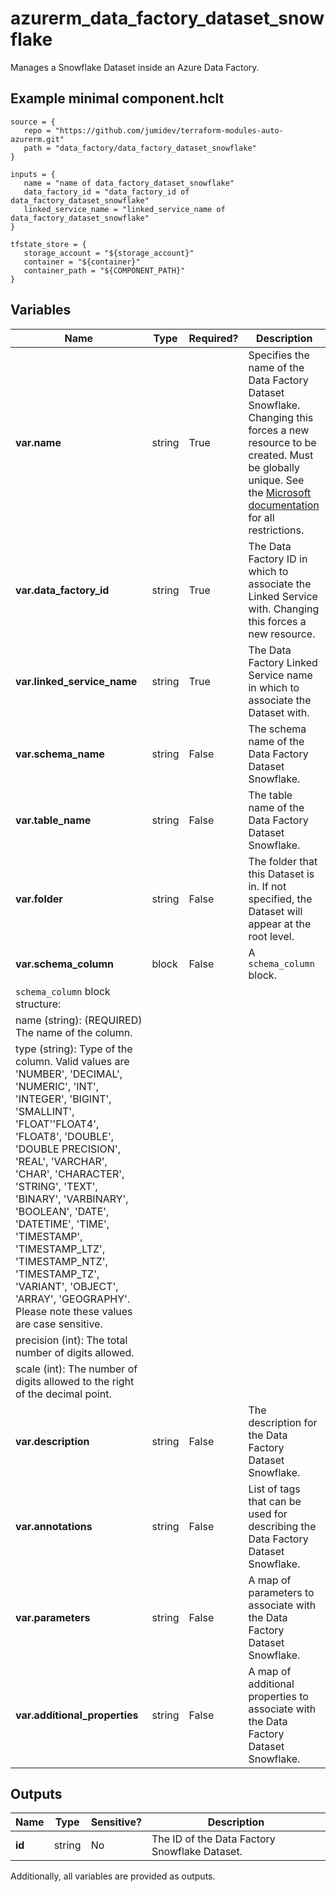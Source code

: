 # azurerm_data_factory_dataset_snowflake

Manages a Snowflake Dataset inside an Azure Data Factory.

## Example minimal component.hclt

```hcl
source = {
   repo = "https://github.com/jumidev/terraform-modules-auto-azurerm.git" 
   path = "data_factory/data_factory_dataset_snowflake" 
}

inputs = {
   name = "name of data_factory_dataset_snowflake" 
   data_factory_id = "data_factory_id of data_factory_dataset_snowflake" 
   linked_service_name = "linked_service_name of data_factory_dataset_snowflake" 
}

tfstate_store = {
   storage_account = "${storage_account}" 
   container = "${container}" 
   container_path = "${COMPONENT_PATH}" 
}

```

## Variables

| Name | Type | Required? |  Description |
| ---- | ---- | --------- |  ----------- |
| **var.name** | string | True | Specifies the name of the Data Factory Dataset Snowflake. Changing this forces a new resource to be created. Must be globally unique. See the [Microsoft documentation](https://docs.microsoft.com/azure/data-factory/naming-rules) for all restrictions. | 
| **var.data_factory_id** | string | True | The Data Factory ID in which to associate the Linked Service with. Changing this forces a new resource. | 
| **var.linked_service_name** | string | True | The Data Factory Linked Service name in which to associate the Dataset with. | 
| **var.schema_name** | string | False | The schema name of the Data Factory Dataset Snowflake. | 
| **var.table_name** | string | False | The table name of the Data Factory Dataset Snowflake. | 
| **var.folder** | string | False | The folder that this Dataset is in. If not specified, the Dataset will appear at the root level. | 
| **var.schema_column** | block | False | A `schema_column` block. | 
| `schema_column` block structure: || 
|   name (string): (REQUIRED) The name of the column. ||
|   type (string): Type of the column. Valid values are 'NUMBER', 'DECIMAL', 'NUMERIC', 'INT', 'INTEGER', 'BIGINT', 'SMALLINT', 'FLOAT''FLOAT4', 'FLOAT8', 'DOUBLE', 'DOUBLE PRECISION', 'REAL', 'VARCHAR', 'CHAR', 'CHARACTER', 'STRING', 'TEXT', 'BINARY', 'VARBINARY', 'BOOLEAN', 'DATE', 'DATETIME', 'TIME', 'TIMESTAMP', 'TIMESTAMP_LTZ', 'TIMESTAMP_NTZ', 'TIMESTAMP_TZ', 'VARIANT', 'OBJECT', 'ARRAY', 'GEOGRAPHY'. Please note these values are case sensitive. ||
|   precision (int): The total number of digits allowed. ||
|   scale (int): The number of digits allowed to the right of the decimal point. ||
| **var.description** | string | False | The description for the Data Factory Dataset Snowflake. | 
| **var.annotations** | string | False | List of tags that can be used for describing the Data Factory Dataset Snowflake. | 
| **var.parameters** | string | False | A map of parameters to associate with the Data Factory Dataset Snowflake. | 
| **var.additional_properties** | string | False | A map of additional properties to associate with the Data Factory Dataset Snowflake. | 



## Outputs

| Name | Type | Sensitive? | Description |
| ---- | ---- | --------- | --------- |
| **id** | string | No  | The ID of the Data Factory Snowflake Dataset. | 

Additionally, all variables are provided as outputs.
